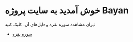 # خوش آمدید به سایت پروژه Bayan

برای مشاهده سوره بقره و فایل‌های آن، کلیک کنید:

- [سوره بقره](BAYAN/2000-AL-BAGHARE/index.md)
